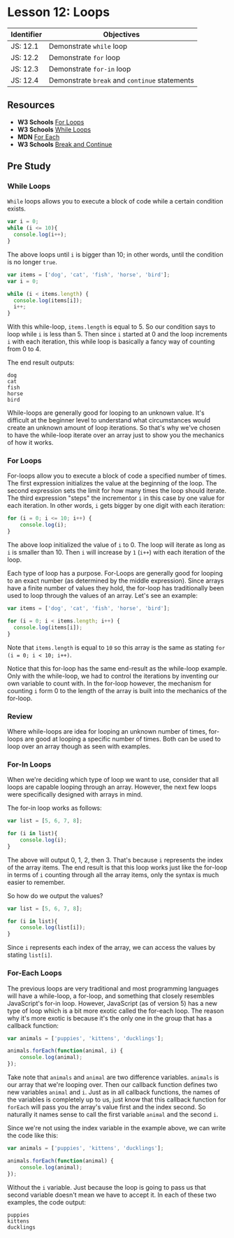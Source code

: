 # Lesson 12: Loops

Identifier   | Objectives
-------------|------------
JS: 12.1     | Demonstrate `while` loop
JS: 12.2     | Demonstrate `for` loop
JS: 12.3     | Demonstrate `for-in` loop
JS: 12.4     | Demonstrate `break` and `continue` statements

## Resources

- __W3 Schools__ [For Loops](http://www.w3schools.com/js/js_loop_for.asp)
- __W3 Schools__ [While Loops](http://www.w3schools.com/js/js_loop_while.asp)
- __MDN__ [For Each](https://developer.mozilla.org/en-US/docs/Web/JavaScript/Reference/Global_Objects/Array/forEach)
- __W3 Schools__ [Break and Continue](http://www.w3schools.com/js/js_break.asp)

## Pre Study

### While Loops

`While` loops allows you to execute a block of code while a certain condition exists. 

```js
var i = 0;
while (i <= 10){
  console.log(i++);
}
```

The above loops until `i` is bigger than 10; in other words, until the condition is no longer `true`.

```js
var items = ['dog', 'cat', 'fish', 'horse', 'bird'];
var i = 0;

while (i < items.length) {
  console.log(items[i]);
  i++;
}
```

With this while-loop, `items.length` is equal to 5. So our condition says to loop while `i` is less than 5. Then since `i` started at 0 and the loop increments `i` with each iteration, this while loop is basically a fancy way of counting from 0 to 4.

The end result outputs:

```
dog
cat
fish
horse
bird
```

While-loops are generally good for looping to an unknown value. It's difficult at the beginner level to understand what circumstances would create an unknown amount of loop iterations. So that's why we've chosen to have the while-loop iterate over an array just to show you the mechanics of how it works.

### For Loops

For-loops allow you to execute a block of code a specified number of times. The first expression initializes the value at the beginning of the loop. The second expression sets the limit for how many times the loop should iterate. The third expression "steps" the incrementor `i` in this case by one value for each iteration. In other words, `i` gets bigger by one digit with each iteration:

```js
for (i = 0; i <= 10; i++) {
    console.log(i);
}
```

The above loop initialized the value of `i` to 0. The loop will iterate as long as `i` is smaller than 10. Then `i` will increase by `1` (`i++`) with each iteration of the loop.

Each type of loop has a purpose. For-Loops are generally good for looping to an exact number (as determined by the middle expression). Since arrays have a finite number of values they hold, the for-loop has traditionally been used to loop through the values of an array. Let's see an example: 


```js
var items = ['dog', 'cat', 'fish', 'horse', 'bird'];

for (i = 0; i < items.length; i++) {
  console.log(items[i]);
}
```

Note that `items.length` is equal to `10` so this array is the same as stating `for (i = 0; i < 10; i++)`.

Notice that this for-loop has the same end-result as the while-loop example. Only with the while-loop, we had to control the iterations by inventing our own variable to count with. In the for-loop however, the mechanism for counting `i` form 0 to the length of the array is built into the mechanics of the for-loop.

### Review

Where while-loops are idea for looping an unknown number of times, for-loops are good at looping a specific number of times. Both can be used to loop over an array though as seen with examples.


### For-In Loops

When we're deciding which type of loop we want to use, consider that all loops are capable looping through an array. However, the next few loops were specifically designed with arrays in mind.

The for-in loop works as follows:

```js
var list = [5, 6, 7, 8];

for (i in list){
    console.log(i);
}
```

The above will output 0, 1, 2, then 3. That's because `i` represents the index of the array items. The end result is that this loop works just like the for-loop in terms of `i` counting through all the array items, only the syntax is much easier to remember.

So how do we output the values?

```js
var list = [5, 6, 7, 8];

for (i in list){
    console.log(list[i]);
}
```

Since `i` represents each index of the array, we can access the values by stating `list[i]`.

### For-Each Loops

The previous loops are very traditional and most programming languages will have a while-loop, a for-loop, and something that closely resembles JavaScript's for-in loop. However, JavaScript (as of version 5) has a new type of loop which is a bit more exotic called the for-each loop. The reason why it's more exotic is because it's the only one in the group that has a callback function:

```js
var animals = ['puppies', 'kittens', 'ducklings'];

animals.forEach(function(animal, i) {
    console.log(animal);
});
```

Take note that `animals` and `animal` are two difference variables. `animals` is our array that we're looping over. Then our callback function defines two new variables `animal` and `i`. Just as in all callback functions, the names of the variables is completely up to us, just know that this callback function for `forEach` will pass you the array's value first and the index second. So naturally it names sense to call the first variable `animal` and the second `i`.

Since we're not using the index variable in the example above, we can write the code like this:

```js
var animals = ['puppies', 'kittens', 'ducklings'];

animals.forEach(function(animal) {
    console.log(animal);
});
```

Without the `i` variable. Just because the loop is going to pass us that second variable doesn't mean we have to accept it. In each of these two examples, the code output:

```
puppies
kittens
ducklings
```